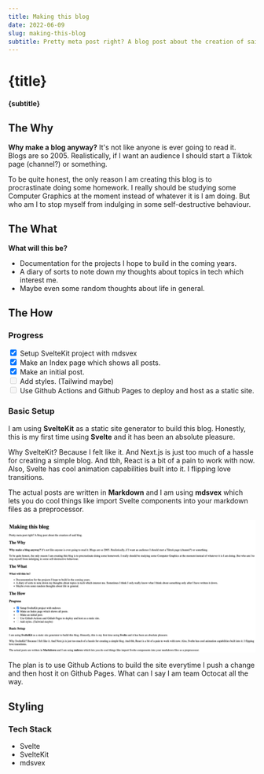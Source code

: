```yaml
---
title: Making this blog
date: 2022-06-09
slug: making-this-blog
subtitle: Pretty meta post right? A blog post about the creation of said blog. 
---
```


# {title}
#### {subtitle}

## The Why

**Why make a blog anyway?** It's not like anyone is ever going to read it. Blogs are so 2005. Realistically, if I want an audience I should start a Tiktok page (channel?) or something.

To be quite honest, the only reason I am creating this blog is to procrastinate doing some homework. I really should be studying some Computer Graphics at the moment instead of whatever it is I am doing. But who am I to stop myself from indulging in some self-destructive behaviour. 

## The What

**What will this be?**

- Documentation for the projects I hope to build in the coming years.
- A diary of sorts to note down my thoughts about topics in tech which interest me.
- Maybe even some random thoughts about life in general.

## The How

### Progress

<input type="checkbox" checked/> Setup SvelteKit project with mdsvex <br>
<input type="checkbox" checked/> Make an Index page which shows all posts. <br>
<input type="checkbox" checked> Make an initial post. <br>
<input type="checkbox" disabled> Add styles. (Tailwind maybe) <br>
<input type="checkbox" disabled> Use Github Actions and Github Pages to deploy and host as a static site. <br>

### Basic Setup

I am using **SvelteKit** as a static site generator to build this blog. Honestly, this is my first time using **Svelte** and it has been an absolute pleasure.  

Why SvelteKit? Because I felt like it. And Next.js is just too much of a hassle for creating a simple blog. And tbh, React is a bit of a pain to work with now. Also, Svelte has cool animation capabilities built into it. I flipping love transitions.

The actual posts are written in **Markdown** and I am using **mdsvex** which lets you do cool things like import Svelte components into your markdown files as a preprocessor.

![Blog Post without any styling](./blog_initial.png)

The plan is to use Github Actions to build the site everytime I push a change and then host it on Github Pages. What can I say I am team Octocat all the way.

## Styling

### Tech Stack
- Svelte
- SvelteKit
- mdsvex






